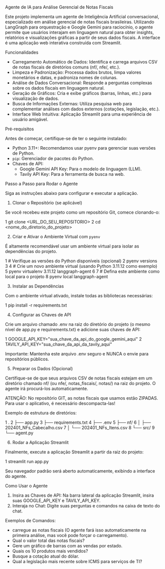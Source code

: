   Agente de IA para Análise Gerencial de Notas Fiscais

  Este projeto implementa um agente de Inteligência Artificial conversacional, especializado em análise gerencial de notas fiscais brasileiras.
  Utilizando LangGraph para orquestração e Google Gemini para raciocínio, o agente permite que usuários interajam em linguagem natural para obter
  insights, relatórios e visualizações gráficas a partir de seus dados fiscais. A interface é uma aplicação web interativa construída com Streamlit.

  Funcionalidades

   * Carregamento Automático de Dados: Identifica e carrega arquivos CSV de notas fiscais de diretórios comuns (nf/, nfe/, etc.).
   * Limpeza e Padronização: Processa dados brutos, limpa valores monetários e datas, e padroniza nomes de colunas.
   * Análise de Dados Conversacional: Responde a perguntas complexas sobre os dados fiscais em linguagem natural.
   * Geração de Gráficos: Cria e exibe gráficos (barras, linhas, etc.) para visualização de dados.
   * Busca de Informações Externas: Utiliza pesquisa web para complementar análises com dados externos (cotações, legislação, etc.).
   * Interface Web Intuitiva: Aplicação Streamlit para uma experiência de usuário amigável.

  Pré-requisitos

  Antes de começar, certifique-se de ter o seguinte instalado:

   * Python 3.11+: Recomendamos usar pyenv para gerenciar suas versões de Python.
   * `pip`: Gerenciador de pacotes do Python.
   * Chaves de API:
       * Google Gemini API Key: Para o modelo de linguagem (LLM).
       * Tavily API Key: Para a ferramenta de busca na web.

  Passo a Passo para Rodar o Agente

  Siga as instruções abaixo para configurar e executar a aplicação.

  1. Clonar o Repositório (se aplicável)

  Se você recebeu este projeto como um repositório Git, comece clonando-o:

   1 git clone <URL_DO_SEU_REPOSITORIO>
   2 cd <nome_do_diretorio_do_projeto>

  2. Criar e Ativar o Ambiente Virtual com `pyenv`

  É altamente recomendável usar um ambiente virtual para isolar as dependências do projeto.

   1 # Verifique as versões do Python disponíveis (opcional)
   2 pyenv versions
   3 
   4 # Crie um novo ambiente virtual (usando Python 3.11.12 como exemplo)
   5 pyenv virtualenv 3.11.12 langgraph-agent
   6 
   7 # Defina este ambiente como local para o projeto
   8 pyenv local langgraph-agent

  3. Instalar as Dependências

  Com o ambiente virtual ativado, instale todas as bibliotecas necessárias:

   1 pip install -r requirements.txt

  4. Configurar as Chaves de API

  Crie um arquivo chamado .env na raiz do diretório do projeto (o mesmo nível de app.py e requirements.txt) e adicione suas chaves de API:

   1 GOOGLE_API_KEY="sua_chave_da_api_do_google_gemini_aqui"
   2 TAVILY_API_KEY="sua_chave_da_api_da_tavily_aqui"

  Importante: Mantenha este arquivo .env seguro e NUNCA o envie para repositórios públicos.

  5. Preparar os Dados (Opcional)

  Certifique-se de que seus arquivos CSV de notas fiscais estejam em um diretório chamado nf/ (ou nfe/, notas_fiscais/, notas/) na raiz do projeto. O
  agente irá procurá-los automaticamente.

  ATENÇÃO: No repositório GIT, as notas fiscais que usamos estão ZIPADAS. Para usar o aplicativo,
  é necessário descompacta-las!

  Exemplo de estrutura de diretórios:

   1 .
   2 ├── app.py
   3 ├── requirements.txt
   4 ├── .env
   5 ├── nf/
   6 │   ├── 202401_NFs_Cabecalho.csv
   7 │   └── 202401_NFs_Itens.csv
   8 └── src/
   9     └── agent.py

  6. Rodar a Aplicação Streamlit

  Finalmente, execute a aplicação Streamlit a partir da raiz do projeto:

   1 streamlit run app.py

  Seu navegador padrão será aberto automaticamente, exibindo a interface do agente.

  Como Usar o Agente

   1. Insira as Chaves de API: Na barra lateral da aplicação Streamlit, insira suas GOOGLE_API_KEY e TAVILY_API_KEY.
   2. Interaja no Chat: Digite suas perguntas e comandos na caixa de texto do chat.

  Exemplos de Comandos:

   * carregue as notas fiscais (O agente fará isso automaticamente na primeira análise, mas você pode forçar o carregamento).
   * Qual o valor total das notas fiscais?
   * Gere um gráfico de barras com as vendas por estado.
   * Quais os 10 produtos mais vendidos?
   * Busque a cotação atual do dólar.
   * Qual a legislação mais recente sobre ICMS para serviços de TI?